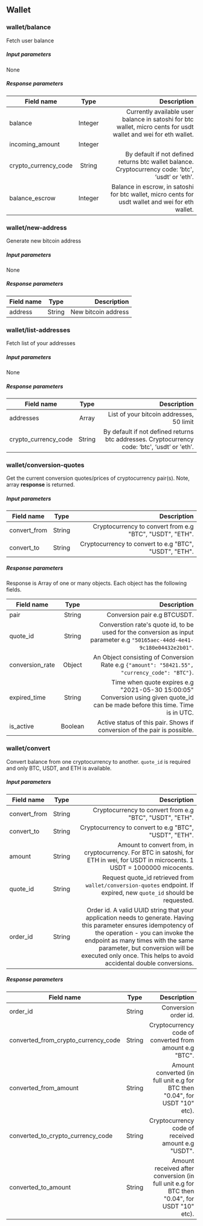 ## Wallet

### wallet/balance

Fetch user balance

##### Input parameters

None

##### Response parameters

| Field name    | Type          | Description                                            |
| ------------- | :------------:| ------------------------------------------------------:|
| balance       | Integer       | Currently available user balance in satoshi for btc wallet, micro cents for usdt wallet and wei for eth wallet.           |
| incoming_amount    | Integer        |                           |
| crypto_currency_code | String | By default if not defined returns btc wallet balance. Cryptocurrency code: ‘btc', ‘usdt’ or 'eth’. |
| balance_escrow | Integer | Balance in escrow, in satoshi for btc wallet, micro cents for usdt wallet and wei for eth wallet. |

### wallet/new-address

Generate new bitcoin address

##### Input parameters

None

##### Response parameters

| Field name    | Type          | Description                                            |
| ------------- | :------------:| ------------------------------------------------------:|
| address       | String       | New bitcoin address       |

### wallet/list-addresses

Fetch list of your addresses

##### Input parameters

None

##### Response parameters

| Field name    | Type          | Description                                            |
| ------------- | :------------:| ------------------------------------------------------:|
| addresses     | Array         | List of your bitcoin addresses, 50 limit       |
| crypto_currency_code | String | By default if not defined returns btc  addresses. Cryptocurrency code: ‘btc', ‘usdt’ or 'eth’. |

### wallet/conversion-quotes

Get the current conversion quotes/prices of cryptocurrency pair(s).
Note, array **response** is returned.

##### Input parameters

| Field name    | Type          | Description                                            |
| ------------- | :------------:| ------------------------------------------------------:|
| convert_from     | String         | Cryptocurrency to convert from e.g "BTC", "USDT", "ETH". |
| convert_to | String | Cryptocurrency to convert to e.g "BTC", "USDT", "ETH". |

##### Response parameters

Response is Array of one or many objects. Each object has the following fields.

| Field name    | Type          | Description                                            |
| ------------- | :------------:| ------------------------------------------------------:|
| pair     | String         | Conversion pair e.g BTCUSDT.       |
| quote_id | String | Converstion rate's quote id, to be used for the conversion as input parameter e.g `"50165aec-44dd-4e41-9c180e04432e2b01"`. |
| conversion_rate | Object | An Object consisting of Conversion Rate e.g `{"amount": "58421.55", "currency_code": "BTC"}`. |
| expired_time | String | Time when quote expires e.g "2021-05-30 15:00:05" Conversion using given quote_id can be made before this time. Time is in UTC. |
| is_active | Boolean | Active status of this pair. Shows if conversion of the pair is possible. |

### wallet/convert

Convert balance from one cryptocurrency to another. `quote_id` is required and only BTC, USDT, and ETH is available.

##### Input parameters

| Field name    | Type          | Description                                            |
| ------------- | :------------:| ------------------------------------------------------:|
| convert_from     | String         | Cryptocurrency to convert from e.g "BTC", "USDT", "ETH". |
| convert_to | String | Cryptocurrency to convert to e.g "BTC", "USDT", "ETH". |
| amount | String | Amount to convert from, in cryptocurrency. For BTC in satoshi, for ETH in wei, for USDT in microcents. 1 USDT = 1000000 micocents. |
| quote_id | String | Request quote_id retrieved from `wallet/conversion-quotes` endpoint. If expired, new `quote_id` should be requested. |
| order_id | String | Order id. A valid UUID string that your application needs to generate. Having this parameter ensures idempotency of the operation - you can invoke the endpoint as many times with the same parameter, but conversion will be executed only once. This helps to avoid accidental double conversions. |

##### Response parameters

| Field name    | Type          | Description                                            |
| ------------- | :------------:| ------------------------------------------------------:|
| order_id     | String         | Conversion order id.      |
| converted_from_crypto_currency_code | String | Cryptocurrency code of converted from amount e.g "BTC". |
| converted_from_amount | String | Amount converted (in full unit e.g for BTC then "0.04", for USDT "10" etc). |
| converted_to_crypto_currency_code | String | Cryptocurrency code of received amount e.g "USDT". |
| converted_to_amount | String | Amount received after conversion (in full unit e.g for BTC then "0.04", for USDT "10" etc). |